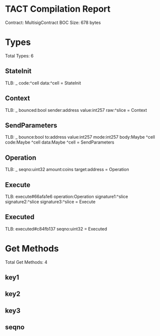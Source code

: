 # TACT Compilation Report
Contract: MultisigContract
BOC Size: 678 bytes

# Types
Total Types: 6

## StateInit
TLB: _ code:^cell data:^cell = StateInit

## Context
TLB: _ bounced:bool sender:address value:int257 raw:^slice = Context

## SendParameters
TLB: _ bounce:bool to:address value:int257 mode:int257 body:Maybe ^cell code:Maybe ^cell data:Maybe ^cell = SendParameters

## Operation
TLB: _ seqno:uint32 amount:coins target:address = Operation

## Execute
TLB: execute#66afa1e6 operation:Operation signature1:^slice signature2:^slice signature3:^slice = Execute

## Executed
TLB: executed#c84fb137 seqno:uint32 = Executed

# Get Methods
Total Get Methods: 4

## key1

## key2

## key3

## seqno
